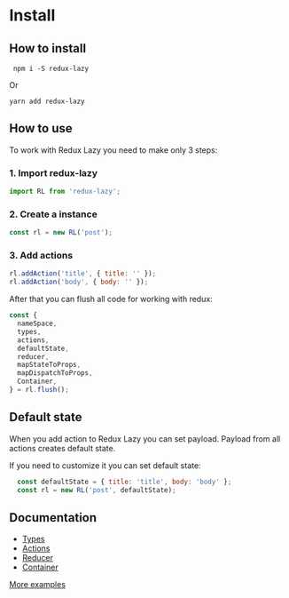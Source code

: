 # Install

## How to install

     npm i -S redux-lazy
     
Or

    yarn add redux-lazy
    
## How to use

To work with Redux Lazy you need to make only 3 steps:

### 1. Import redux-lazy

```javascript
import RL from 'redux-lazy';
```

### 2. Create a instance

```javascript
const rl = new RL('post');
```

### 3. Add actions

```javascript
rl.addAction('title', { title: '' });
rl.addAction('body', { body: '' });
```
After that you can flush all code for working with redux:

```javascript
const {
  nameSpace,
  types,
  actions,
  defaultState,
  reducer,
  mapStateToProps,
  mapDispatchToProps,
  Container,
} = rl.flush();
```

## Default state

When you add action to Redux Lazy you can set payload.
Payload from all actions creates default state.

If you need to customize it you can set default state:

```javascript
  const defaultState = { title: 'title', body: 'body' };
  const rl = new RL('post', defaultState);
```

## Documentation

 * [Types](https://github.com/evheniy/redux-lazy/blob/master/docs/types.md)
 * [Actions](https://github.com/evheniy/redux-lazy/blob/master/docs/actions.md)
 * [Reducer](https://github.com/evheniy/redux-lazy/blob/master/docs/reducer.md)
 * [Container](https://github.com/evheniy/redux-lazy/blob/master/docs/container.md)
   
[More examples](https://github.com/evheniy/redux-lazy/blob/master/tests/)
